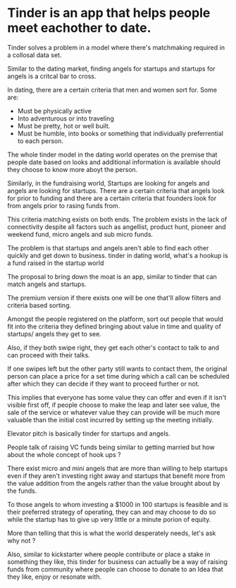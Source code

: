 # Tinder is an app that helps people meet eachother to date.
Tinder solves a problem in a model where there's matchmaking required in a collosal data set.

Similar to the dating market, finding angels for startups and startups for angels is a critcal bar to cross.

In dating, there are a certain criteria that men and women sort for.
Some are: 
- Must be physically active
- Into adventurous or into traveling 
- Must be pretty, hot or well built.
- Must be humble, into books or something that individually preferrential to each person.

The whole tinder model in the dating world operates on the premise that people date based on looks and additional information is available should they choose to know more aboyt the person.

Similarly, in the fundraising world,
Startups are looking for angels and angels are looking for startups.
There are a certain criteria that angels look for prior to funding and there are a certain criteria that founders look for from angels prior to rasing funds from.

This criteria matching exists on both ends.
The problem exists in the lack of connectivity despite all factors such as angellist, product hunt, pioneer and weekend fund, micro angels and sub micro funds.

The problem is that startups and angels aren't able to find each other quickly and get down to business.
tinder in dating world, what's a hookup is a fund raised in the startup world

The proposal to bring down the moat is an app, similar to tinder that can match angels and startups.

The premium version if there exists one will be one that'll allow filters and criteria based sorting.

Amongst the people registered on the platform, sort out people that would fit into the criteria they defined bringing about value in time and quality of startups/ angels they get to see.

Also, if they both swipe right, they get each other's contact to talk to and can proceed with their talks.

If one swipes left but the other party still wants to contact them, the original person can place a price for a set time during which a call can be scheduled after which they can decide if they want to proceed further or not.

This implies that everyone has some value they can offer and even if it isn't visible first off, if people choose to make the leap and later see value, the sale of the service or whatever value they can provide will be much more valuable than the initial cost incurred by setting up the meeting initially.

Elevator pitch is basically tinder for startups and angels.

People talk of raising VC funds being similar to getting married but how about the whole concept of hook ups ?

There exist micro and mini angels that are more than willing to help startups even if they aren't investing right away and startups that benefit more from the value addition from the angels rather than the value brought about by the funds.

To those angels to whom investing a $1000 in 100 startups is feasible and is their preferred strategy of operating, they can and may choose to do so while the startup has to give up very little or a minute porion of equity.

More than telling that this is what the world desperately needs, let's ask why not ?

Also, similar to kickstarter where people contribute or place a stake in something they like, this tinder for business can actually be a way of raising funds from community where people can choose to donate to an Idea that they like, enjoy or resonate with.

